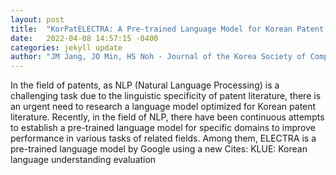 ```yaml
---
layout: post
title:  "KorPatELECTRA: A Pre-trained Language Model for Korean Patent Literature to improve performance in the field of natural language processing (Korean Patent"
date:   2022-04-08 14:57:15 -0400
categories: jekyll update
author: "JM Jang, JO Min, HS Noh - Journal of the Korea Society of Computer and , 2022"
---
```

In the field of patents, as NLP (Natural Language Processing) is a challenging task due to the linguistic specificity of patent literature, there is an urgent need to research a language model optimized for Korean patent literature. Recently, in the field of NLP, there have been continuous attempts to establish a pre-trained language model for specific domains to improve performance in various tasks of related fields. Among them, ELECTRA is a pre-trained language model by Google using a new Cites: KLUE: Korean language understanding evaluation